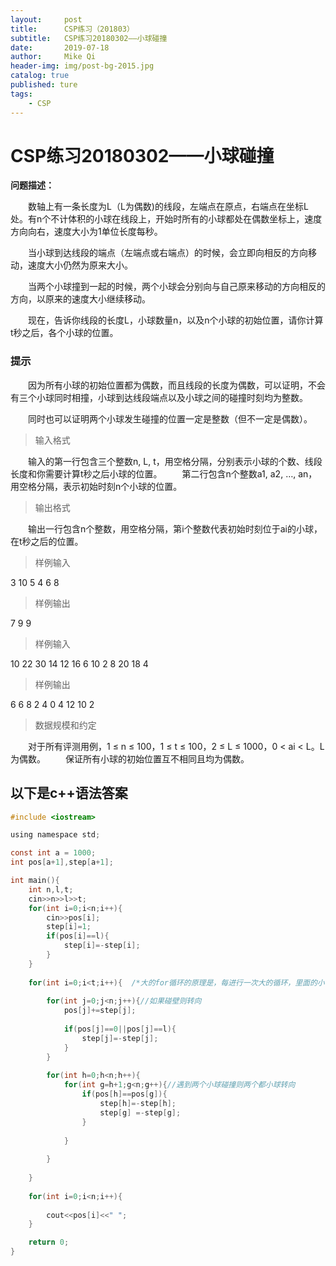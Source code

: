 ```yaml
---
layout:     post
title:      CSP练习（201803）
subtitle:   CSP练习20180302——小球碰撞
date:       2019-07-18
author:     Mike Qi
header-img: img/post-bg-2015.jpg
catalog: true
published: ture
tags:
    - CSP
---
```


# CSP练习20180302——小球碰撞

**问题描述：**

　　数轴上有一条长度为L（L为偶数)的线段，左端点在原点，右端点在坐标L处。有n个不计体积的小球在线段上，开始时所有的小球都处在偶数坐标上，速度方向向右，速度大小为1单位长度每秒。
  
  
　　当小球到达线段的端点（左端点或右端点）的时候，会立即向相反的方向移动，速度大小仍然为原来大小。
  
  
　　当两个小球撞到一起的时候，两个小球会分别向与自己原来移动的方向相反的方向，以原来的速度大小继续移动。
  
  
　　现在，告诉你线段的长度L，小球数量n，以及n个小球的初始位置，请你计算t秒之后，各个小球的位置。
  
### 提示

　　因为所有小球的初始位置都为偶数，而且线段的长度为偶数，可以证明，不会有三个小球同时相撞，小球到达线段端点以及小球之间的碰撞时刻均为整数。
  
　　同时也可以证明两个小球发生碰撞的位置一定是整数（但不一定是偶数）。

>输入格式

　　输入的第一行包含三个整数n, L, t，用空格分隔，分别表示小球的个数、线段长度和你需要计算t秒之后小球的位置。
　　第二行包含n个整数a1, a2, …, an，用空格分隔，表示初始时刻n个小球的位置。

>输出格式

　　输出一行包含n个整数，用空格分隔，第i个整数代表初始时刻位于ai的小球，在t秒之后的位置。

>样例输入

3 10 5
4 6 8

>样例输出

7 9 9

>样例输入

10 22 30
14 12 16 6 10 2 8 20 18 4

>样例输出

6 6 8 2 4 0 4 12 10 2

>数据规模和约定

　　对于所有评测用例，1 ≤ n ≤ 100，1 ≤ t ≤ 100，2 ≤ L ≤ 1000，0 < ai < L。L为偶数。
　　保证所有小球的初始位置互不相同且均为偶数。


## 以下是c++语法答案

```c
#include <iostream>

using namespace std;

const int a = 1000;
int pos[a+1],step[a+1];

int main(){
	int n,l,t;
	cin>>n>>l>>t;
	for(int i=0;i<n;i++){
		cin>>pos[i];
		step[i]=1;
		if(pos[i]==l){
			step[i]=-step[i];
		}
	}
	
	for(int i=0;i<t;i++){  /*大的for循环的原理是，每进行一次大的循环，里面的小循环按顺序都完整执行一次，下面的两个小循环都是把自己全部执行一遍在往后执行，这里大循环每执行一次表示时间过去了一秒*/ 
		
		for(int j=0;j<n;j++){//如果碰壁则转向 
			pos[j]+=step[j];
			
			if(pos[j]==0||pos[j]==l){
				step[j]=-step[j];
			}	
		}
		
		for(int h=0;h<n;h++){
			for(int g=h+1;g<n;g++){//遇到两个小球碰撞则两个都小球转向 
				if(pos[h]==pos[g]){	
					step[h]=-step[h];
					step[g] =-step[g];
				}
				
			}
			
		}
	
	}
	
	for(int i=0;i<n;i++){
		
		cout<<pos[i]<<" ";
	}

	return 0;
}
```
